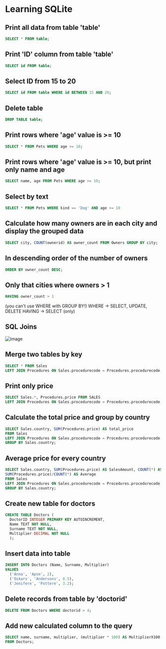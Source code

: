 # Learning SQLite

## Print all data from table 'table'
```SQL
SELECT * FROM table;
```

## Print 'ID' column from table 'table'
```SQL
SELECT id FROM table;
```

## Select ID from 15 to 20
```SQL
SELECT id FROM table WHERE id BETWEEN 15 AND 20;
```

## Delete table
```SQL
DROP TABLE table;
```

## Print rows where 'age' value is >= 10
```SQL
SELECT * FROM Pets WHERE age >= 10;
```

## Print rows where 'age' value is >= 10, but print only name and age
```SQL
SELECT name, age FROM Pets WHERE age >= 10;
```

## Select by text
```SQL
SELECT * FROM Pets WHERE kind == 'Dog' AND age >= 10
```

## Calculate how many owners are in each city and display the grouped data
```SQL
SELECT city, COUNT(ownerid) AS owner_count FROM Owners GROUP BY city;
```

## In descending order of the number of owners
```SQL
ORDER BY owner_count DESC;
```

## Only that cities where owners > 1
```SQL
HAVING owner_count > 1
```
(you can't use WHERE with GROUP BY!)
WHERE -> SELECT, UPDATE, DELETE
HAVING -> SELECT (only)

## SQL Joins
![image](https://github.com/user-attachments/assets/ba7b9527-0f6b-4eba-9bfd-0a2dc41d7215)


## Merge two tables by key
```SQL
SELECT * FROM Sales
LEFT JOIN Procedures ON Sales.procedurecode = Procedures.procedurecode;
```

## Print only price
```SQL
SELECT Sales.*, Procedures.price FROM SALES
LEFT JOIN Procedures ON Sales.procedurecode = Procedures.procedurecode;
```

## Calculate the total price and group by country
```SQL
SELECT Sales.country, SUM(Procedures.price) AS total_price
FROM Sales
LEFT JOIN Procedures ON Sales.procedurecode = Procedures.procedurecode
GROUP BY Sales.country;
```

## Average price for every country
```SQL
SELECT Sales.country, SUM(Procedures.price) AS SalesAmount, COUNT(*) AS SalesCount,
SUM(Procedures.price)/COUNT(*) AS Average
FROM Sales
LEFT JOIN Procedures ON Sales.procedurecode = Procedures.procedurecode
GROUP BY Sales.country;
```

## Create new table for doctors
```SQL
CREATE TABLE Doctors (
  DoctorID INTEGER PRIMARY KEY AUTOINCREMENT,
  Name TEXT NOT NULL,
  Surname TEXT NOT NULL,
  Multiplier DECIMAL NOT NULL
  );
```

## Insert data into table
```SQL
INSERT INTO Doctors (Name, Surname, Multiplier)
VALUES
  ('Anna', 'Apse', 2),
  ('Oskars', 'Andersons', 0.5),
  ('Jenifere', 'Pottere', 3.2);
```

## Delete records from table by 'doctorid'
```SQL
DELETE FROM Doctors WHERE doctorid > 4;
```

## Add new calculated column to the query
```SQL
SELECT name, surname, multiplier, (multiplier * 100) AS MultiplierX100
FROM Doctors;
```
